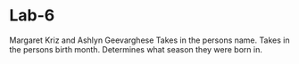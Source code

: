 # Lab-6
Margaret Kriz and Ashlyn Geevarghese
Takes in the persons name.
Takes in the persons birth month.
Determines what season they were born in.
